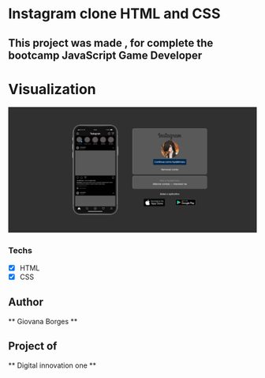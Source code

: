 # Instagram clone HTML and CSS

## This project was made , for complete the bootcamp JavaScript Game Developer

# Visualization 
<img src="ins.png" alt="result">


### Techs
* [x] HTML 
* [x] CSS

## Author
** Giovana Borges **

## Project of 
** Digital innovation one **

